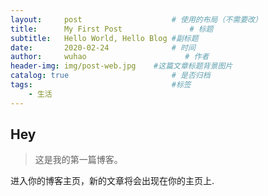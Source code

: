 ```yaml
---
layout:     post                    # 使用的布局（不需要改）
title:      My First Post               # 标题 
subtitle:   Hello World, Hello Blog #副标题
date:       2020-02-24              # 时间
author:     wuhao                      # 作者
header-img: img/post-web.jpg    #这篇文章标题背景图片
catalog: true                       # 是否归档
tags:                               #标签
    - 生活
---
```




## Hey

>这是我的第一篇博客。

进入你的博客主页，新的文章将会出现在你的主页上.